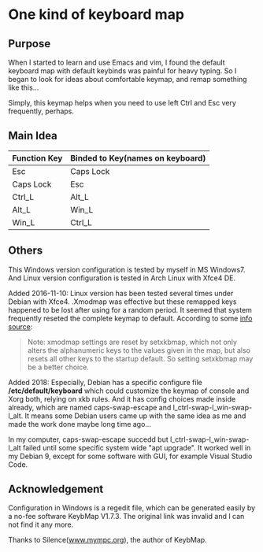 One kind of keyboard map
================

## Purpose 

When I started to learn and use Emacs and vim, I found the default keyboard map with default keybinds was painful for heavy typing. So I began to look for ideas about comfortable keymap, and remap something like this...

Simply, this keymap helps when you need to use left Ctrl and Esc very frequently, perhaps. 

## Main Idea

|Function Key|Binded to Key(names on keyboard)|
|-----------|----------|
|Esc        |Caps Lock |
|Caps Lock	|Esc	   |
|Ctrl_L		|Alt_L     |
|Alt_L		|Win_L	   |
|Win_L		|Ctrl_L	   |


## Others
This Windows version configuration is tested by myself in MS Windows7.
And Linux version configuration is tested in Arch Linux with Xfce4 DE.

Added 2016-11-10:
Linux version has been tested several times under Debian with Xfce4. .Xmodmap was effective but these remapped keys happened to be lost after using for a random period. It seemed that system frequently reseted the complete keymap to default.
According to some [info source](https://wiki.archlinux.org/index.php/Xmodmap):
>Note: xmodmap settings are reset by setxkbmap, which not only alters the alphanumeric keys to the values given in the map, but also resets all other keys to the startup default. So setting setxkbmap may be a better choice. 

Added 2018:
Especially, Debian has a specific configure file __/etc/default/keyboard__ which could customize the keymap of console and Xorg both, relying on xkb rules. And it has config choices made inside already, which are named caps-swap-escape and l_ctrl-swap-l_win-swap-l_alt. It means some Debian users came up with the same idea as me and made the work done maybe long time ago...

In my computer, caps-swap-escape succedd but l_ctrl-swap-l_win-swap-l_alt failed until some specific system wide "apt upgrade". 
It worked well in my Debian 9, except for some software with GUI, for example Visual Studio Code.


## Acknowledgement

Configuration in Windows is a regedit file, which can be generated easily by a no-fee software KeybMap V1.7.3. The original link was invalid and I can not find it any more.

Thanks to Silence(www.mympc.org), the author of KeybMap.
